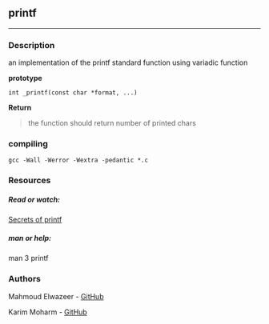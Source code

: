 ## printf
---

### Description
an implementation of the printf standard function using variadic function

**prototype**

    int _printf(const char *format, ...)

**Return**
> the function should return number of printed chars

### compiling
    gcc -Wall -Werror -Wextra -pedantic *.c

### Resources
##### Read or watch:

[Secrets of printf](https://www.academia.edu/10297206/Secrets_of_printf_) 

##### man or help:
man 3 printf


### Authors
   Mahmoud Elwazeer - [GitHub](https://github.com/Mahmoud-Elwazeer)<br>

   Karim Moharm - [GitHub](https://github.com/Karim-Moharm)<br>
